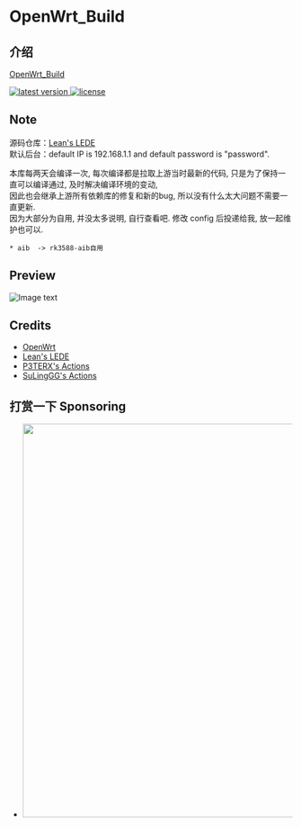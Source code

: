 # OpenWrt_Build

## 介绍  
[OpenWrt_Build](https://github.com/498110811/OpenWrt_Build)

<!-- version -->
<a href="https://github.com/498110811/OpenWrt_Build/releases">
<img src="https://img.shields.io/github/release-pre/wjz304/OpenWrt_Build.svg?style=flat" alt="latest version"/>
</a>
<!-- license -->
<a href="https://github.com/wjz304/OpenWrt_Build">
<img src="https://img.shields.io/github/license/mashape/apistatus.svg?style=flat" alt="license"/>
</a>

## Note

源码仓库：[Lean's LEDE](https://github.com/coolsnowwolf/lede)  
默认后台：default IP is 192.168.1.1 and default password is "password".  

本库每两天会编译一次, 每次编译都是拉取上游当时最新的代码, 只是为了保持一直可以编译通过, 及时解决编译环境的变动,  
因此也会继承上游所有依赖库的修复和新的bug, 所以没有什么太大问题不需要一直更新.  
因为大部分为自用, 并没太多说明, 自行查看吧. 修改 config 后投递给我, 放一起维护也可以.  

```
* aib  -> rk3588-aib自用
```

## Preview
![Image text](https://user-images.githubusercontent.com/5615843/217126692-7ff43adf-df84-4b3c-96f3-8bbfbf8656df.jpeg)  


## Credits
- [OpenWrt](https://github.com/openwrt/openwrt)
- [Lean's LEDE](https://github.com/coolsnowwolf/lede)
- [P3TERX's Actions](https://github.com/P3TERX/Actions-OpenWrt)
- [SuLingGG's Actions](https://github.com/SuLingGG/OpenWrt-Rpi)


## 打赏一下 Sponsoring
- <img src="https://raw.githubusercontent.com/wjz304/wjz304/master/my/buymeacoffee.png" width="700">
